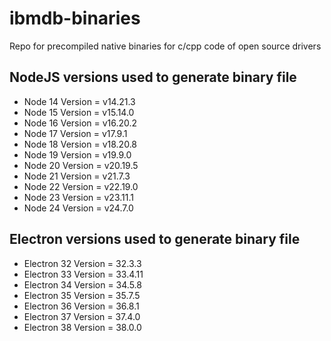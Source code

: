 # ibmdb-binaries
Repo for precompiled native binaries for c/cpp code of open source drivers

## NodeJS versions used to generate binary file

* Node 14 Version = v14.21.3
* Node 15 Version = v15.14.0
* Node 16 Version = v16.20.2
* Node 17 Version = v17.9.1
* Node 18 Version = v18.20.8
* Node 19 Version = v19.9.0
* Node 20 Version = v20.19.5
* Node 21 Version = v21.7.3
* Node 22 Version = v22.19.0
* Node 23 Version = v23.11.1
* Node 24 Version = v24.7.0

## Electron versions used to generate binary file

* Electron 32 Version = 32.3.3
* Electron 33 Version = 33.4.11
* Electron 34 Version = 34.5.8
* Electron 35 Version = 35.7.5
* Electron 36 Version = 36.8.1
* Electron 37 Version = 37.4.0
* Electron 38 Version = 38.0.0
